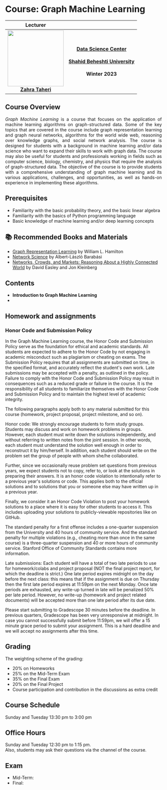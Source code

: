 
# Course: Graph Machine Learning

|<b>Lecturer</b>    |   |
|:-:|:-:|
| <img src="https://raw.githubusercontent.com/zahta/zahta/main/img/zahra_taheri.png"  width="180" height="180"> <br> <b>[Zahra Taheri](https://github.com/zahta)</b>   | **[Data Science Center](http://ds.sbu.ac.ir/)**  <br>  <br> **[Shahid Beheshti University](https://en.sbu.ac.ir/)** <br>  <br> <b> Winter 2023</b> |


## Course Overview

<div align="justify">
  
*Graph Machine Learning* is a course that focuses on the application of machine learning algorithms on graph-structured data. Some of the key topics that are covered in the course include graph representation learning and graph neural networks, algorithms for the world wide web, reasoning over knowledge graphs, and social network analysis. The course is designed for students with a background in machine learning and/or data science who want to expand their skills to work with graph data. The course may also be useful for students and professionals working in fields such as computer science, biology, chemistry, and physics that require the analysis of graph-structured data. The objective of the course is to provide students with a comprehensive understanding of graph machine learning and its various applications, challenges, and opportunities, as well as hands-on experience in implementing these algorithms.

  </div>

## Prerequisites

- Familiarity with the basic probability theory, and the basic linear algebra
- Familiarity with the basics of Python programming language
- Basic knowledge of machine learning and/or deep learning concepts


## :books: Recommended Books and Materials

- [Graph Representation Learning](https://www.cs.mcgill.ca/~wlh/grl_book/) by William L. Hamilton
- [Network Science](http://networksciencebook.com/) by Albert-László Barabási
- [Networks, Crowds, and Markets: Reasoning About a Highly Connected World](https://www.cs.cornell.edu/home/kleinber/networks-book/) by David Easley and Jon Kleinberg


## Contents

- **Introduction to Graph Machine Learning**
- 



## Homework and assignments

### Honor Code and Submission Policy

In the Graph Machine Learning course, the Honor Code and Submission Policy serve as the foundation for ethical and academic standards. All students are expected to adhere to the Honor Code by not engaging in academic misconduct such as plagiarism or cheating on exams. The Submission Policy requires that all assignments are submitted on time, in the specified format, and accurately reflect the student's own work. Late submissions may be accepted with a penalty, as outlined in the policy. Failure to comply with the Honor Code and Submission Policy may result in consequences such as a reduced grade or failure in the course. It is the responsibility of all students to familiarize themselves with the Honor Code and Submission Policy and to maintain the highest level of academic integrity.


The following paragraphs apply both to any material submitted for this course (homework, project proposal, project milestone, and so on).

Honor code: We strongly encourage students to form study groups. Students may discuss and work on homework problems in groups. However, each student must write down the solutions independently, and without referring to written notes from the joint session. In other words, each student must understand the solution well enough in order to reconstruct it by him/herself. In addition, each student should write on the problem set the group of people with whom she/he collaborated.

Further, since we occasionally reuse problem set questions from previous years, we expect students not to copy, refer to, or look at the solutions in preparing their answers. It is an honor code violation to intentionally refer to a previous year's solutions or code. This applies both to the official solutions and to solutions that you or someone else may have written up in a previous year.

Finally, we consider it an Honor Code Violation to post your homework solutions to a place where it is easy for other students to access it. This includes uploading your solutions to publicly-viewable repositories like on GitHub.

The standard penalty for a first offense includes a one-quarter suspension from the University and 40 hours of community service. And the standard penalty for multiple violations (e.g., cheating more than once in the same course) is a three-quarter suspension and 40 or more hours of community service. Stanford Office of Community Standards contains more information.

Late submissions: Each student will have a total of two late periods to use for homework/colabs and project proposal (NOT the final project report, for which the deadline is strict.) One late period expires midnight on the day before the next class: this means that if the assignment is due on Thursday then the first late period expires at 11:59pm on the next Monday. Once late periods are exhausted, any write-up turned in late will be penalized 50% per late period. However, no write-up (homework and project related documents) will be accepted more than one late period after its due date.

Please start submitting to Gradescope 30 minutes before the deadline. In previous quarters, Gradescope has been very unresponsive at midnight. In case you cannot successfully submit before 11:59pm, we will offer a 15 minute grace period to submit your assignment. This is a hard deadline and we will accept no assignments after this time.


## Grading

The weighting scheme of the grading:

- 20% on Homeworks
- 25% on the Mid-Term Exam
- 35% on the Final Exam
- 20% on the Final Project
- Course participation and contribution in the discussions as extra credit


## Course Schedule

Sunday and Tuesday 13:30 pm to 3:00 pm

## Office Hours

Sunday and Tuesday 12:30 pm to 1:15 pm.   
Also, students may ask their questions via the channel of the course.

## Exam

- Mid-Term:
- Final:
